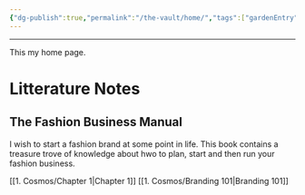 ```yaml
---
{"dg-publish":true,"permalink":"/the-vault/home/","tags":["gardenEntry"]}
---
```


---
This my home page.

# Litterature Notes
## The Fashion Business Manual
I wish to start a fashion brand at some point in life. This book contains a treasure trove of knowledge about hwo to plan, start and then run your fashion business.

[[1. Cosmos/Chapter 1\|Chapter 1]]
[[1. Cosmos/Branding 101\|Branding 101]]
